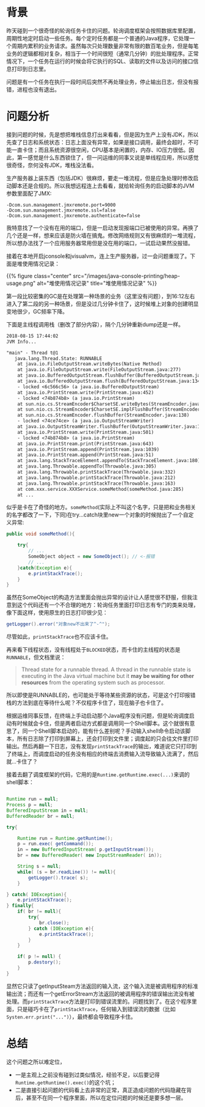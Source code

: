 # 背景

昨天碰到一个很奇怪的轮询任务卡住的问题。轮询调度框架会按照数据库里配置，周期性地定时启动一些任务。每个定时任务都是一个普通的Java程序，它处理一个周期内累积的业务请求。虽然每次只处理数量非常有限的数百笔业务，但是每笔业务的逻辑都相对复杂，相当于一个时间很短（通常几分钟）的批处理程序。正常情况下，一个任务在运行的时候会将它执行的SQL、读取的文件以及访问的接口信息打印到日志里。

问题是有一个任务在执行一段时间后突然不再处理业务，停止输出日志，但没有报错，进程也没有退出。

<!--more-->

# 问题分析

接到问题的时候，先是想把堆栈信息打出来看看，但是因为生产上没有JDK，所以先查了日志和系统状态：日志上面没有异常，如果是接口调用，最终会超时，不可能一直卡住；而且系统资源很空闲，CPU基本是闲置的，内存、IO压力很低。因此，第一感觉是什么东西锁住了，但一问运维的同事又说是单线程应用，所以感觉很奇怪，奈何没有JDK，堆栈没法看。

生产服务器上装东西（包括JDK）很麻烦，要走一堆流程，但是应急处理时修改启动脚本还是合规的。所以我想远程连上去看看，就给轮询任务的启动脚本的JVM参数里面配了JMX:

```property
-Dcom.sun.management.jmxremote.port=9000
-Dcom.sun.management.jmxremote.ssl=false
-Dcom.sun.management.jmxremote.authenticate=false
```

我特意找了一个没有在用的端口，但是一启动发现报端口已被使用的异常。再换了几个还是一样，想来应该是防火墙在搞鬼。修改网络规则又有很麻烦的一堆流程，所以想办法找了一个应用服务器常用但是没在用的端口，一试启动果然没报错。

接着在本地开启jconsole和jvisualvm，连上生产服务器，过一会问题重现了。下面是堆使用情况记录：

{{% figure class="center" src="/images/java-console-printing/heap-usage.png" alt="堆使用情况记录" title="堆使用情况记录" %}}

第一段比较密集的GC是在处理第一种场景的业务（这里没有问题），到16:12左右进入了第二段的另一种场景，但是没过几分钟卡住了，这时候堆上对象的创建明显变地很少，GC频率下降。

下面是主线程调用栈（删改了部分内容），隔个几分钟重新dump还是一样。

```txt
2018-08-15 17:44:02
JVM Info...

"main" - Thread t@1
   java.lang.Thread.State: RUNNABLE
	at java.io.FileOutputStream.writeBytes(Native Method)
	at java.io.FileOutputStream.write(FileOutputStream.java:277)
	at java.io.BufferedOutputStream.flushBuffer(BufferedOutputStream.java:76)
	at java.io.BufferedOutputStream.flush(BufferedOutputStream.java:134)
	- locked <6c566c56> (a java.io.BufferedOutputStream)
	at java.io.PrintStream.write(PrintStream.java:452)
	- locked <74b874b8> (a java.io.PrintStream)
	at sun.nio.cs.StreamEncoder$CharsetSE.writeBytes(StreamEncoder.java:355)
	at sun.nio.cs.StreamEncoder$CharsetSE.implFlushBuffer(StreamEncoder.java:425)
	at sun.nio.cs.StreamEncoder.flushBuffer(StreamEncoder.java:138)
	- locked <74ce74ce> (a java.io.OutputStreamWriter)
	at java.io.OutputStreamWriter.flushBuffer(OutputStreamWriter.java:187)
	at java.io.PrintStream.write(PrintStream.java:501)
	- locked <74b874b8> (a java.io.PrintStream)
	at java.io.PrintStream.print(PrintStream.java:643)
	at java.io.PrintStream.append(PrintStream.java:1039)
	at java.io.PrintStream.append(PrintStream.java:51)
	at java.lang.StackTraceElement.appendTo(StackTraceElement.java:180)
	at java.lang.Throwable.appendTo(Throwable.java:305)
	at java.lang.Throwable.printStackTrace(Throwable.java:332)
	at java.lang.Throwable.printStackTrace(Throwable.java:212)
	at java.lang.Throwable.printStackTrace(Throwable.java:163)
	at com.xxx.service.XXXService.someMethod(someMethod.java:285)
	at ...
```

似乎是卡在了奇怪的地方。`someMethod`(实际上不叫这个名字，只是把和业务相关的名字都改了一下，下同)在try...catch块里new一个对象的时候抛出了一个自定义异常:

```java
public void someMethod(){

    try{
        // ...
        SomeObject object = new SomeObject(); // <-报错
        // ...
    }catch(Exception e){
        e.printStackTrace();
    }
}
```

虽然在SomeObject的构造方法里面会抛出异常的设计让人感觉很不舒服，但我注意到这个代码还有一个不合理的地方：轮询任务里面打印日志有专门的类来处理，像下面这样，使用原生的日志打印很少见：

```java
getLogger().error("对象new不出来了^-^");
```

尽管如此，`printStackTrace`也不应该卡住。

再来看下线程状态，没有线程处于`BLOCKED`状态，而卡住的主线程的状态是`RUNNABLE`，但文档里说：

> Thread state for a runnable thread. A thread in the runnable state is executing in the Java virtual machine but it **may be waiting for other resources** from the operating system such as processor. 

所以即使是RUNNABLE的，也可能处于等待某些资源的状态，可是这个打印报错栈的方法到底在等待什么呢？不仅程序卡住了，现在脑子也卡住了。

根据运维同事反馈，在终端上手动启动那个Java程序没有问题，但是轮询调度启动有时候就会卡住，但是两者启动方式都是调用同一个Shell脚本。这个就很有意思了，同一个Shell脚本启动的，能有什么差别呢？手动输入shell命令启动该脚本，所有日志除了打印到屏幕上，还会打印到文件里；调度起的只会往文件里打印输出。然后再翻一下日志，没有发现`printStackTrace`的输出，难道说它只打印到了终端上，而调度启动的任务没有相应的终端去消费输入流导致输入流满了，然后就...卡住了？

接着去翻了调度框架的代码，它用的是`Runtime.getRuntime.exec(...)`来调的shell脚本：

```java

Runtime run = null;
Process p = null;
BufferedInputStream in = null;
BufferedReader br = null;

try{

    Runtime run = Runtime.getRuntime();
    p = run.exec( getCommand());
    in = new BufferedInputStream( p.getInputStream());
    br = new BufferedReader( new InputStreamReader( in));

    String s = null;
    while( (s = br.readLine()) != null){
        getLogger().trace( s);
    }

} catch( IOException){
    e.printStackTrace();
} finally{
    if( br != null){
        try{
            br.close();
        } catch (IOException e){
            e.printStackTrace();
        }
    }

    if( p != null) {
        p.destory();
    }
}
```

显然它只读了getInputSteam方法返回的输入流，这个输入流是被调用程序的标准输出流；而还有一个getErrorStream方法返回的被调用程序的错误输出流没有被处理。而`printStackTrace`方法是打印到错误流里的。问题找到了。在这个程序里面，只是碰巧卡在了`printStackTrace`，任何输入到错误流的数据（比如`Systen.err.print("...")`），最终都会导致程序卡住。

# 总结

这个问题之所以难定位，

- 一是主观上之前没有碰到过类似情况，经验不足，以后要记得`Runtime.getRuntime().exec()`的这个坑；
- 二是直接引起问题的代码看上去非常的正常，真正造成问题的代码隐藏在背后，甚至不在同一个程序里面，所以在定位问题的时候还是要多想一层。











